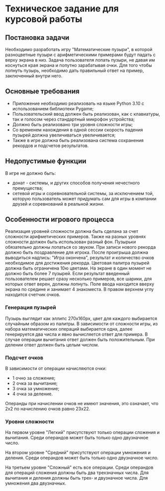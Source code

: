# Техническое задание для курсовой работы
## Постановка задачи
Необходимо разработать игру "Математические пузыри", в которой разноцветные пузыри с арифметическими примерами
будут падать с верху экрана в низ. Задача пользователя лопать пузыри, не давая им коснуться края экрана и 
попутно зарабатывая очки. Для того чтобы лопнуть пузырь, необходимо дать правильный ответ на пример, 
заключенный внутри него.
## Основные требования
* Приложение необходимо реализовать на языке Python 3.10 с использованием библиотеки Pygame;
* Пользовательский ввод должен быть реализован, как с клавиатуры, так и голосом через стандартный 
микрофон устройства;
* Должно быть реализовано три уровня сложности игры;
* Со временем нахождения в одной сессии скорость падения пузырей должна увеличиваться увеличивается;
* Также в игре должна быть реализована система сохранения рекордов и 
подсчетов результатов. 

## Недопустимые функции
В игре не должно быть:
* донат - системы, и других способов получения нечестного премущества;
* сетевой игры и соревновательной системы, за исключением той, которую пользователь может придумать сам для 
игры в компании друзей и соревнований в реальной жизни.

## Особенности игрового процесса
Реализация уровней сложности должна быть сделана за счет сложности арифметических примеров. Также на разных
уровнях сложности должен быть использован разный фон. Пузырьки обязательно должны лопаться со звуком. При 
записи нового рекорда должно быть поздравление для игрока. После проигрыша должна выводиться надпись: "Игра 
окончена", результат и количество очков необходимое для достижения рекорда. Цветовая палитра пузырей должна 
быть ограничена 10ю цветами. На экране в один момент не должно быть более 7 пузырей. Если результат введенный 
пользователем решает сразу несколько примеров, все шарики, для которых ответ верен, должны лопнуть. Поле ввода
находится вверху экрана по средине и занимает 4 знакоместа. В правом верхнем углу находится счетчик очков.

### Генерация пузырей 
Пузырь выглядит как эллипс 270х160px, цвет для каждого выбирается случайным образом из палитры. В зависимости 
от сложности игры, из набора математических операций выбирается одна, далее генерируется два числа и явно
вычисляется ответ для примера. В случае операции вычитания ответ должен быть положительным.
При делении ответ должен быть целым числом.

### Подсчет очков
В зависимости от операции начисляются очки:
* 1 очно за сложение;
* 2 очка за вычитание;
* 3 очка за умножение;
* 4 очка за деление.

Операнды при начислении очков не имеют значения, это означает, что 2х2 по начислению очков равно 23х22. 

### Уровни сложности
На первом уровне "Легкий" присутствуют только операции сложения и вычитания. Среди операндов может быть только
одно двузначное число.

На втором уровне "Средний" присутствуют операции умножения и деления. Среди операндов может быть только
одно двузначное число.

На третьем уровне "Сложный" есть все операции. Среди операндов для операций сложения должны быть два
трехзначных числа. Для вычитания и деления должны быть трех- и двузначное числа. Для умножения два двузначных.
